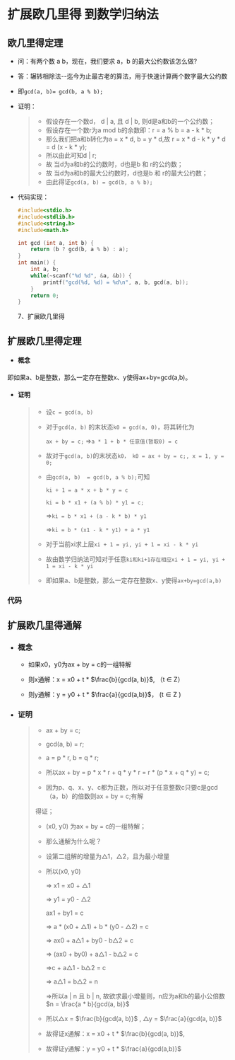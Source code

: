 # 扩展欧几里得 到数学归纳法

## 欧几里得定理

* 问：有两个数 a b，现在，我们要求 a，b 的最大公约数该怎么做?

* 答：辗转相除法--迄今为止最古老的算法，用于快速计算两个数字最大公约数

* 即`gcd(a, b)= gcd(b, a % b);`

* 证明：

  > * 假设存在一个数d， d | a, 且 d | b, 则d是a和b的一个公约数；
  > * 假设存在一个数r为a mod b的余数即：r = a % b = a - k * b;
  > * 那么我们把a和b转化为a = x * d, b = y * d,故 r = x * d - k * y * d = d (x - k * y);
  > * 所以由此可知d | r;
  > * 故 当d为a和b的公约数时，d也是b 和 r的公约数；
  > * 故 当d为a和b的最大公约数时，d也是b 和 r的最大公约数；
  > * 由此得证`gcd(a, b) = gcd(b, a % b);`

- 代码实现：

    ```c
    #include<stdio.h>
    #include<stdlib.h>
    #include<string.h>
    #include<math.h>
    
    int gcd (int a, int b) {
        return (b ? gcd(b, a % b) : a);
    }
    int main() {
        int a, b;
        while(~scanf("%d %d", &a, &b)) {
            printf("gcd(%d, %d) = %d\n", a, b, gcd(a, b));
        }
        return 0;
    }
    ```
    
    
    
     7、扩展欧几里得
    

## 扩展欧几里得定理

* #### 概念

即如果a、b是整数，那么一定存在整数x、y使得ax+by=gcd(a,b)。 

* #### 证明

  > * 设`c = gcd(a, b)`
  >
  > * 对于`gcd(a, b)` 的末状态`k0 = gcd(a, 0)`，将其转化为
  >
  >   `ax + by = c;` =>`a * 1 + b * 任意值(暂取0) = c`
  >
  > * 故对于`gcd(a, b)`的末状态`k0， k0 = ax + by = c;, x = 1, y = 0;`
  >
  > * 由`gcd(a, b)  = gcd(b, a % b);`可知
  >
  >   `ki + 1 = a * x + b * y = c` 
  >
  >   `ki = b * x1 + (a % b) * y1 = c;`
  >
  >   =>`ki = b * x1 + (a - k * b) * y1`
  >
  >   =>`ki = b * (x1 - k * y1) + a * y1 `
  >
  > * 对于当前xi求上层`xi + 1 = yi, yi + 1 = xi - k * yi`
  >
  > * 故由数学归纳法可知对于任意`ki和ki+1存在相应xi + 1 = yi, yi + 1 = xi - k * yi`
  >
  > * 即如果a、b是整数，那么一定存在整数x、y使得`ax+by=gcd(a,b)` 


### 代码

## 扩展欧几里得通解

* ### 概念

  * 如果x0，y0为ax + by = c的一组特解

  * 则x通解：x = x0 + t * $\frac{b}{gcd(a, b)}$, （t  $\in$ Z）
  * 则y通解：y = y0  + t * $\frac{a}{gcd(a,b)}$， (t $\in$ Z )

* ### 证明

  > * ax + by = c;
  >
  > * gcd(a, b) = r;
  >
  > * a = p * r, b = q * r;
  >
  > * 所以ax + by = p * x * r + q * y * r = r * (p * x + q * y)  = c;
  >
  > * 因为p、q、x、y、c都为正数，所以对于任意整数c只要c是gcd（a，b）的倍数则ax + by = c;有解
  >
  > 得证；
  >
  > * (x0, y0) 为ax + by = c的一组特解；
  >
  > * 那么通解为什么呢？
  >
  > * 设第二组解的增量为△1，△2，且为最小增量
  >
  > * 所以(x0, y0) 
  >
  >   => x1 = x0 + △1
  >
  >   => y1 =  y0 - △2
  >
  >   ax1 + by1 = c
  >
  >   => a * (x0 + △1)  + b * (y0 - △2) = c
  >
  >   => ax0 + a△1 + by0 - b△2 = c
  >
  >   => (ax0 + by0) + a△1 - b△2 = c
  >
  >   =>c + a△1 - b△2 = c
  >
  >   => a△1 = b△2 = n
  >
  >   =>所以a | n 且 b | n, 故欲求最小增量则，n应为a和b的最小公倍数$n = \frac{a * b}{gcd(a, b)}$ 
  >
  > * 所以△x = $\frac{b}{gcd(a, b)}$ , △y = $\frac{a}{gcd(a, b)}$
  >
  > * 故得证x通解：x = x0 + t * $\frac{b}{gcd(a, b)}$, 
  >
  > * 故得证y通解：y = y0  + t * $\frac{a}{gcd(a,b)}$
  >
  >   
